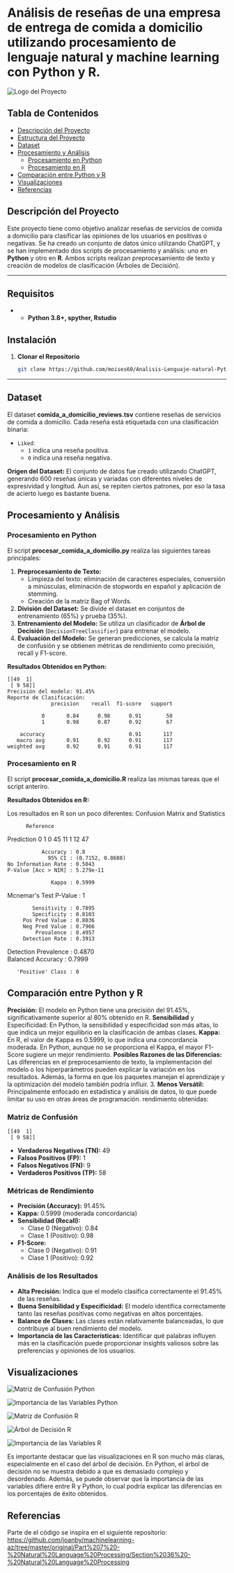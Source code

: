# Análisis de reseñas de una empresa de entrega de comida a domicilio utilizando procesamiento de lenguaje natural y machine learning con Python y R. 
![Logo del Proyecto](assets/logo.png)
## Tabla de Contenidos

- [Descripción del Proyecto](#descripción-del-proyecto)
- [Estructura del Proyecto](#estructura-del-proyecto)
- [Dataset](#dataset)
- [Procesamiento y Análisis](#procesamiento-y-análisis)
  - [Procesamiento en Python](#procesamiento-en-python)
  - [Procesamiento en R](#procesamiento-en-r)
- [Comparación entre Python y R](#comparación-entre-python-y-r)
- [Visualizaciones](#visualizaciones)
- [Referencias](#Referencias)

## Descripción del Proyecto

Este proyecto tiene como objetivo analizar reseñas de servicios de comida a domicilio para clasificar las opiniones de los usuarios en positivas o negativas. Se ha creado un conjunto de datos único utilizando ChatGPT, y se han implementado dos scripts de procesamiento y análisis: uno en **Python** y otro en **R**. Ambos scripts realizan preprocesamiento de texto y creación de modelos de clasificación (Árboles de Decisión).

---
## Requisitos

- - **Python 3.8+, spyther, Rstudio**


## Instalación

1. **Clonar el Repositorio**
   ```bash
   git clone https://github.com/moises60/Analisis-Lenguaje-natural-Python-y-R-Machine-learning.git
   ```
---

## Dataset

El dataset **comida_a_domicilio_reviews.tsv** contiene reseñas de servicios de comida a domicilio. Cada reseña está etiquetada con una clasificación binaria:

- `Liked`: 
  - `1` indica una reseña positiva.
  - `0` indica una reseña negativa.

**Origen del Dataset:** El conjunto de datos fue creado utilizando ChatGPT, generando 600 reseñas únicas y variadas con diferentes niveles de expresividad y longitud. 
Aun así, se repiten ciertos patrones, por eso la tasa de acierto luego es bastante buena.

## Procesamiento y Análisis

### Procesamiento en Python

El script **procesar_comida_a_domicilio.py** realiza las siguientes tareas principales:

1. **Preprocesamiento de Texto:** 
   - Limpieza del texto: eliminación de caracteres especiales, conversión a minúsculas, eliminación de stopwords en español y aplicación de stemming.
   - Creación de la matriz Bag of Words.
2. **División del Dataset:** Se divide el dataset en conjuntos de entrenamiento (65%) y prueba (35%).
3. **Entrenamiento del Modelo:** Se utiliza un clasificador de **Árbol de Decisión** (`DecisionTreeClassifier`) para entrenar el modelo.
4. **Evaluación del Modelo:** Se generan predicciones, se calcula la matriz de confusión y se obtienen métricas de rendimiento como precisión, recall y F1-score.

**Resultados Obtenidos en Python:**
```
[[49  1]
 [ 9 58]]
Precisión del modelo: 91.45%
Reporte de Clasificación:
              precision    recall  f1-score   support

           0       0.84      0.98      0.91        50
           1       0.98      0.87      0.92        67

    accuracy                           0.91       117
   macro avg       0.91      0.92      0.91       117
weighted avg       0.92      0.91      0.91       117
```

### Procesamiento en R

El script **procesar_comida_a_domicilio.R** realiza las mismas tareas que el script anteriro. 

**Resultados Obtenidos en R:**

Los resultados en R son un poco diferentes:
Confusion Matrix and Statistics

          Reference
Prediction  0  1
         0 45 11
         1 12 47
                                          
               Accuracy : 0.8             
                 95% CI : (0.7152, 0.8688)
    No Information Rate : 0.5043          
    P-Value [Acc > NIR] : 5.279e-11       
                                          
                  Kappa : 0.5999          
                                          
 Mcnemar's Test P-Value : 1               
                                          
            Sensitivity : 0.7895          
            Specificity : 0.8103          
         Pos Pred Value : 0.8036          
         Neg Pred Value : 0.7966          
             Prevalence : 0.4957          
         Detection Rate : 0.3913          
   Detection Prevalence : 0.4870          
      Balanced Accuracy : 0.7999          
                                          
       'Positive' Class : 0 

## Comparación entre Python y R
**Precisión:** El modelo en Python tiene una precisión del 91.45%, significativamente superior al 80% obtenido en R.
**Sensibilidad** y Especificidad: En Python, la sensibilidad y especificidad son más altas, lo que indica un mejor equilibrio en la clasificación de ambas clases.
**Kappa:** En R, el valor de Kappa es 0.5999, lo que indica una concordancia moderada. En Python, aunque no se proporciona el Kappa, el mayor F1-Score sugiere un mejor rendimiento.
**Posibles Razones de las Diferencias:** Las diferencias en el preprocesamiento de texto, la implementación del modelo o los hiperparámetros pueden explicar la variación en los resultados. Además, la forma en que los paquetes manejan el aprendizaje y la optimización del modelo también podría influir.
3. **Menos Versátil:** Principalmente enfocado en estadística y análisis de datos, lo que puede limitar su uso en otras áreas de programación.
rendimiento obtenidas:

### Matriz de Confusión

```
[[49  1]
 [ 9 58]]
```

- **Verdaderos Negativos (TN):** 49
- **Falsos Positivos (FP):** 1
- **Falsos Negativos (FN):** 9
- **Verdaderos Positivos (TP):** 58

### Métricas de Rendimiento

- **Precisión (Accuracy):** 91.45%
- **Kappa:** 0.5999 (moderada concordancia)
- **Sensibilidad (Recall):**
  - Clase 0 (Negativo): 0.84
  - Clase 1 (Positivo): 0.98
- **F1-Score:**
  - Clase 0 (Negativo): 0.91
  - Clase 1 (Positivo): 0.92

### Análisis de los Resultados

- **Alta Precisión:** Indica que el modelo clasifica correctamente el 91.45% de las reseñas.
- **Buena Sensibilidad y Especificidad:** El modelo identifica correctamente tanto las reseñas positivas como negativas en altos porcentajes.
- **Balance de Clases:** Las clases están relativamente balanceadas, lo que contribuye al buen rendimiento del modelo.
- **Importancia de las Características:** Identificar qué palabras influyen más en la clasificación puede proporcionar insights valiosos sobre las preferencias y opiniones de los usuarios.

## Visualizaciones

![Matriz de Confusión Python](assets/matriz_confusion_python.png)

![Importancia de las Variables Python](assets/importancia_variables_python.png)

![Matriz de Confusión R](assets/matriz_confusion_R.png)

![Árbol de Decisión R](assets/arbol_decision_R.png)

![Importancia de las Variables R](assets/importancia_variables_R.png)


Es importante destacar que las visualizaciones en R son mucho más claras, especialmente en el caso del árbol de decisión. En Python, el árbol de decisión no se muestra debido a que es demasiado complejo y desordenado. Además, se puede observar que la importancia de las variables difiere entre R y Python, lo cual podría explicar las diferencias en los porcentajes de éxito obtenidos.

## Referencias
Parte de el código se inspira en el siguiente repositorio: https://github.com/joanby/machinelearning-az/tree/master/original/Part%207%20-%20Natural%20Language%20Processing/Section%2036%20-%20Natural%20Language%20Processing 

